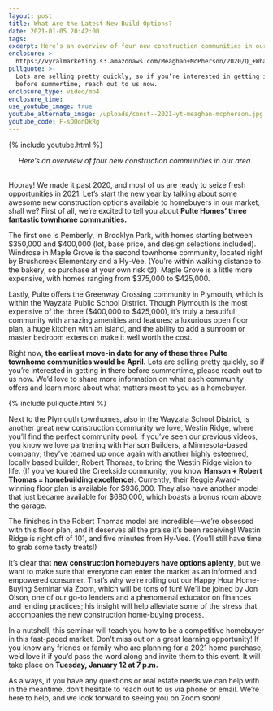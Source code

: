 ```yaml
---
layout: post
title: What Are the Latest New-Build Options?
date: 2021-01-05 20:42:00
tags:
excerpt: Here’s an overview of four new construction communities in our area.
enclosure: >-
  https://vyralmarketing.s3.amazonaws.com/Meaghan+McPherson/2020/Q_+What+Are+the+Latest+New-Build+Options_.mp4
pullquote: >-
  Lots are selling pretty quickly, so if you’re interested in getting in there
  before summertime, reach out to us now.
enclosure_type: video/mp4
enclosure_time:
use_youtube_image: true
youtube_alternate_image: /uploads/const--2021-yt-meaghan-mcpherson.jpg
youtube_code: F-sOOonQkRg
---
```


{% include youtube.html %}

<center><em>Here&rsquo;s an overview of four new construction communities in our area.&nbsp;</em></center>

<center>&nbsp;</center>

Hooray\! We made it past 2020, and most of us are ready to seize fresh opportunities in 2021. Let’s start the new year by talking about some awesome new construction options available to homebuyers in our market, shall we? First of all, we’re excited to tell you about **Pulte Homes’ three fantastic townhome communities.&nbsp;**

The first one is Pemberly, in Brooklyn Park, with homes starting between $350,000 and $400,000 (lot, base price, and design selections included). Windrose in Maple Grove is the second townhome community, located right by Brushcreek Elementary and a Hy-Vee. (You’re within walking distance to the bakery, so purchase at your own risk 😋). Maple Grove is a little more expensive, with homes ranging from $375,000 to $425,000.&nbsp;

Lastly, Pulte offers the Greenway Crossing community in Plymouth, which is within the Wayzata Public School District. Though Plymouth is the most expensive of the three ($400,000 to $425,000), it’s truly a beautiful community with amazing amenities and features; a luxurious open floor plan, a huge kitchen with an island, and the ability to add a sunroom or master bedroom extension make it well worth the cost.&nbsp;

Right now, **the earliest move-in date for any of these three Pulte townhome communities would be April.** Lots are selling pretty quickly, so if you’re interested in getting in there before summertime, please reach out to us now. We’d love to share more information on what each community offers and learn more about what matters most to you as a homebuyer.&nbsp;

{% include pullquote.html %}

Next to the Plymouth townhomes, also in the Wayzata School District, is another great new construction community we love, Westin Ridge, where you’ll find the perfect community pool. If you’ve seen our previous videos, you know we love partnering with Hanson Builders, a Minnesota-based company; they’ve teamed up once again with another highly esteemed, locally based builder, Robert Thomas, to bring the Westin Ridge vision to life. (If you’ve toured the Creekside community, you know **Hanson + Robert Thomas = homebuilding excellence**). Currently, their Reggie Award-winning floor plan is available for $936,000. They also have another model that just became available for $680,000, which boasts a bonus room above the garage.&nbsp;

The finishes in the Robert Thomas model are incredible—we’re obsessed with this floor plan, and it deserves all the praise it’s been receiving\! Westin Ridge is right off of 101, and five minutes from Hy-Vee. (You’ll still have time to grab some tasty treats\!)&nbsp;&nbsp;

It’s clear that **new construction homebuyers have options aplenty**, but we want to make sure that everyone can enter the market as an informed and empowered consumer. That’s why we’re rolling out our Happy Hour Home-Buying Seminar via Zoom, which will be tons of fun\! We’ll be joined by Jon Olson, one of our go-to lenders and a phenomenal educator on finances and lending practices; his insight will help alleviate some of the stress that accompanies the new construction home-buying process.&nbsp;

In a nutshell, this seminar will teach you how to be a competitive homebuyer in this fast-paced market. Don’t miss out on a great learning opportunity\! If you know any friends or family who are planning for a 2021 home purchase, we’d love it if you’d pass the word along and invite them to this event. It will take place on **Tuesday, January 12 at 7 p.m.&nbsp;**

As always, if you have any questions or real estate needs we can help with in the meantime, don’t hesitate to reach out to us via phone or email. We’re here to help, and we look forward to seeing you on Zoom soon\!
